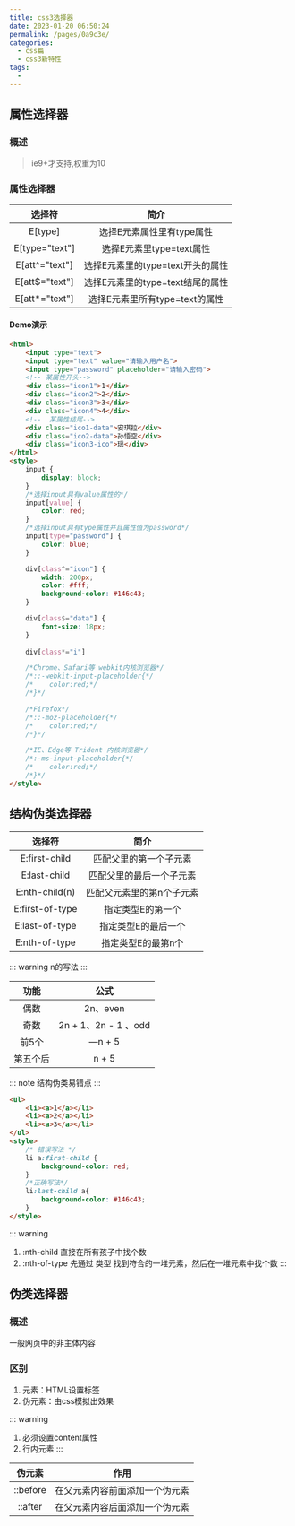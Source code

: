 ```yaml
---
title: css3选择器
date: 2023-01-20 06:50:24
permalink: /pages/0a9c3e/
categories: 
  - css篇
  - css3新特性
tags: 
  - 
---
```


## 属性选择器

### 概述
> ie9+才支持,权重为10

### 属性选择器
| 选择符 | 简介 |
| :-: | :-: |
| E[type] | 选择E元素属性里有type属性 |
| E[type="text"] | 选择E元素里type=text属性 |
| E[att^="text"] | 选择E元素里的type=text开头的属性 |
| E[att$="text"] | 选择E元素里的type=text结尾的属性 |
| E[att*="text"] | 选择E元素里所有type=text的属性 |

#### Demo演示
```html
<html>
    <input type="text">
    <input type="text" value="请输入用户名">
    <input type="password" placeholder="请输入密码">
    <!-- 某属性开头-->
    <div class="icon1">1</div>
    <div class="icon2">2</div>
    <div class="icon3">3</div>
    <div class="icon4">4</div>
    <!--  某属性结尾-->
    <div class="ico1-data">安琪拉</div>
    <div class="ico2-data">孙悟空</div>
    <div class="icon3-ico">瑶</div>
</html>
<style>
    input {
        display: block;
    }
    /*选择input具有value属性的*/
    input[value] {
        color: red;
    }
    /*选择input具有type属性并且属性值为password*/
    input[type="password"] {
        color: blue;
    }

    div[class^="icon"] {
        width: 200px;
        color: #fff;
        background-color: #146c43;
    }

    div[class$="data"] {
        font-size: 18px;
    }
    
    div[class*="i"]

    /*Chrome、Safari等 webkit内核浏览器*/
    /*::-webkit-input-placeholder{*/
    /*    color:red;*/
    /*}*/

    /*Firefox*/
    /*::-moz-placeholder{*/
    /*    color:red;*/
    /*}*/

    /*IE、Edge等 Trident 内核浏览器*/
    /*:-ms-input-placeholder{*/
    /*    color:red;*/
    /*}*/
</style>
```
## 结构伪类选择器

| 选择符 | 简介 |
| :-: | :-: |
| E:first-child | 匹配父里的第一个子元素 |
| E:last-child | 匹配父里的最后一个子元素 |
| E:nth-child(n) | 匹配父元素里的第n个子元素 |
| E:first-of-type | 指定类型E的第一个 |
| E:last-of-type | 指定类型E的最后一个 |
| E:nth-of-type | 指定类型E的最第n个 |

::: warning
n的写法
:::

| 功能 | 公式 |
| :-: | :-: |
| 偶数 | 2n、even |
| 奇数 | 2n + 1、2n - 1 、odd |
| 前5个 | —n + 5 |
| 第五个后 | n + 5 |


::: note
结构伪类易错点
:::
```html
<ul>
    <li><a>1</a></li>
    <li><a>2</a></li>
    <li><a>3</a></li>
</ul>
<style>
    /* 错误写法 */
    li a:first-child {
        background-color: red;
    }
    /*正确写法*/
    li:last-child a{
        background-color: #146c43;
    }
</style>
```
::: warning
1. :nth-child 直接在所有孩子中找个数
2. :nth-of-type 先通过 类型 找到符合的一堆元素，然后在一堆元素中找个数
:::

## 伪类选择器
### 概述
一般网页中的非主体内容
### 区别
1. 元素：HTML设置标签
2. 伪元素：由css模拟出效果

::: warning
1. 必须设置content属性
2. 行内元素
:::

| 伪元素 | 作用 |
| :-: | :-: |
| ::before | 在父元素内容前面添加一个伪元素 |
| ::after | 在父元素内容后面添加一个伪元素 |
